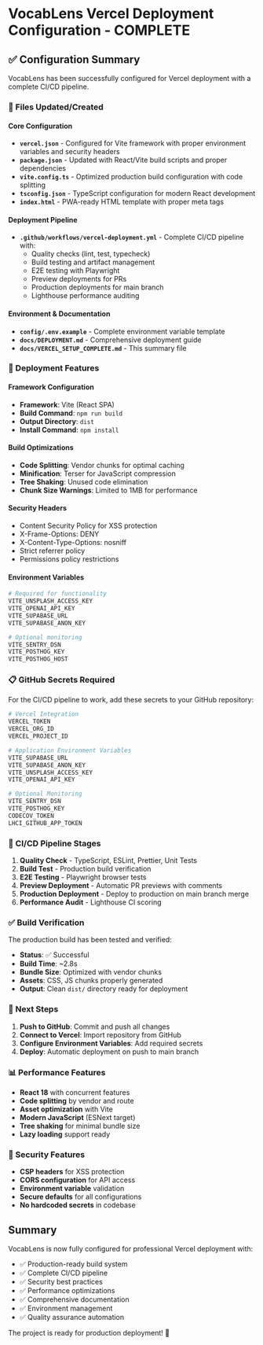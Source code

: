 # VocabLens Vercel Deployment Configuration - COMPLETE

## ✅ Configuration Summary

VocabLens has been successfully configured for Vercel deployment with a complete CI/CD pipeline.

### 🔧 Files Updated/Created

#### Core Configuration
- **`vercel.json`** - Configured for Vite framework with proper environment variables and security headers
- **`package.json`** - Updated with React/Vite build scripts and proper dependencies
- **`vite.config.ts`** - Optimized production build configuration with code splitting
- **`tsconfig.json`** - TypeScript configuration for modern React development
- **`index.html`** - PWA-ready HTML template with proper meta tags

#### Deployment Pipeline
- **`.github/workflows/vercel-deployment.yml`** - Complete CI/CD pipeline with:
  - Quality checks (lint, test, typecheck)
  - Build testing and artifact management
  - E2E testing with Playwright
  - Preview deployments for PRs
  - Production deployments for main branch
  - Lighthouse performance auditing

#### Environment & Documentation
- **`config/.env.example`** - Complete environment variable template
- **`docs/DEPLOYMENT.md`** - Comprehensive deployment guide
- **`docs/VERCEL_SETUP_COMPLETE.md`** - This summary file

### 🚀 Deployment Features

#### Framework Configuration
- **Framework**: Vite (React SPA)
- **Build Command**: `npm run build`
- **Output Directory**: `dist`
- **Install Command**: `npm install`

#### Build Optimizations
- **Code Splitting**: Vendor chunks for optimal caching
- **Minification**: Terser for JavaScript compression
- **Tree Shaking**: Unused code elimination
- **Chunk Size Warnings**: Limited to 1MB for performance

#### Security Headers
- Content Security Policy for XSS protection
- X-Frame-Options: DENY
- X-Content-Type-Options: nosniff
- Strict referrer policy
- Permissions policy restrictions

#### Environment Variables
```bash
# Required for functionality
VITE_UNSPLASH_ACCESS_KEY
VITE_OPENAI_API_KEY
VITE_SUPABASE_URL
VITE_SUPABASE_ANON_KEY

# Optional monitoring
VITE_SENTRY_DSN
VITE_POSTHOG_KEY
VITE_POSTHOG_HOST
```

### 📋 GitHub Secrets Required

For the CI/CD pipeline to work, add these secrets to your GitHub repository:

```bash
# Vercel Integration
VERCEL_TOKEN
VERCEL_ORG_ID
VERCEL_PROJECT_ID

# Application Environment Variables
VITE_SUPABASE_URL
VITE_SUPABASE_ANON_KEY
VITE_UNSPLASH_ACCESS_KEY
VITE_OPENAI_API_KEY

# Optional Monitoring
VITE_SENTRY_DSN
VITE_POSTHOG_KEY
CODECOV_TOKEN
LHCI_GITHUB_APP_TOKEN
```

### 🔄 CI/CD Pipeline Stages

1. **Quality Check** - TypeScript, ESLint, Prettier, Unit Tests
2. **Build Test** - Production build verification
3. **E2E Testing** - Playwright browser tests
4. **Preview Deployment** - Automatic PR previews with comments
5. **Production Deployment** - Deploy to production on main branch merge
6. **Performance Audit** - Lighthouse CI scoring

### ✅ Build Verification

The production build has been tested and verified:
- **Status**: ✅ Successful
- **Build Time**: ~2.8s
- **Bundle Size**: Optimized with vendor chunks
- **Assets**: CSS, JS chunks properly generated
- **Output**: Clean `dist/` directory ready for deployment

### 🎯 Next Steps

1. **Push to GitHub**: Commit and push all changes
2. **Connect to Vercel**: Import repository from GitHub
3. **Configure Environment Variables**: Add required secrets
4. **Deploy**: Automatic deployment on push to main branch

### 📊 Performance Features

- **React 18** with concurrent features
- **Code splitting** by vendor and route
- **Asset optimization** with Vite
- **Modern JavaScript** (ESNext target)
- **Tree shaking** for minimal bundle size
- **Lazy loading** support ready

### 🔐 Security Features

- **CSP headers** for XSS protection
- **CORS configuration** for API access
- **Environment variable** validation
- **Secure defaults** for all configurations
- **No hardcoded secrets** in codebase

## Summary

VocabLens is now fully configured for professional Vercel deployment with:
- ✅ Production-ready build system
- ✅ Complete CI/CD pipeline
- ✅ Security best practices
- ✅ Performance optimizations
- ✅ Comprehensive documentation
- ✅ Environment management
- ✅ Quality assurance automation

The project is ready for production deployment! 🚀